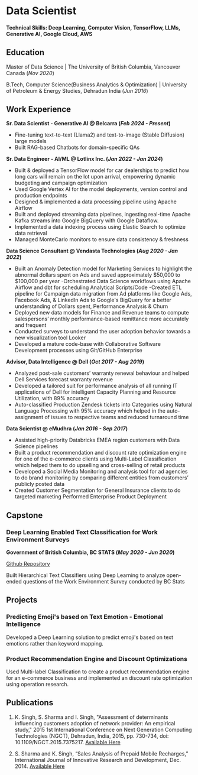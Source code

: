 # Data Scientist

#### Technical Skills: Deep Learning, Computer Vision, TensorFlow, LLMs, Generative AI, Google Cloud, AWS

## Education

Master of Data Science | The University of British Columbia, Vancouver Canada (_Nov 2020_)								       		

B.Tech, Computer Science(Business Analytics & Optimization) | University of Petroleum & Energy Studies, Dehradun India (_Jun 2016_)	 			        		

## Work Experience
**Sr. Data Scientist - Generative AI @ Belcarra (_Feb 2024 - Present_)**
- Fine-tuning text-to-text (Llama2) and text-to-image (Stable Diffusion) large models
- Built RAG-based Chatbots for domain-specific QAs

**Sr. Data Engineer - AI/ML @ Lotlinx Inc. (_Jan 2022 - Jan 2024_)**
- Built & deployed a TensorFlow model for car dealerships to predict how long cars will remain on the lot upon arrival, empowering dynamic budgeting and campaign optimization
- Used Google Vertex AI for the model deployments, version control and production endpoints
- Designed & implemented a data processing pipeline using Apache Airflow
- Built and deployed streaming data pipelines, ingesting real-time Apache Kafka streams into Google BigQuery with Google Dataflow.
- Implemented a data indexing process using Elastic Search to optimize data retrieval
- Managed MonteCarlo monitors to ensure data consistency & freshness

**Data Science Consultant @ Vendasta Technologies (_Aug 2020 - Jan 2022_)**
- Built an Anomaly Detection model for Marketing Services to highlight the abnormal dollars spent on Ads and saved approximately $50,000 to $100,000 per year
-Orchestrated Data Science workflows using Apache Airflow and dbt for scheduling Analytical Scripts/Code
-Created ETL pipeline for Campaign data migration from Ad platforms like Google Ads, Facebook Ads, & LinkedIn Ads to Google's BigQuery for a better understanding of Dollars spent, Performance Analysis & Churn
- Deployed new data models for Finance and Revenue teams to compute salespersons’ monthly performance-based remittance more accurately and frequent
- Conducted surveys to understand the user adoption behavior towards a new visualization tool Looker
- Developed a mature code-base with Collaborative Software Development processes using Git/GitHub Enterprise


**Advisor, Data Intelligence @ Dell (_Oct 2017 - Aug 2019_)**
- Analyzed post-sale customers’ warranty renewal behaviour and helped Dell Services forecast warranty revenue
- Developed a tailored suit for performance analysis of all running IT applications of Dell for intelligent Capacity Planning and Resource Utilization, with 89% accuracy 
- Auto-classified Production Zendesk tickets into Categories using Natural Language Processing with 95% accuracy which helped in the auto-assignment of issues to respective teams and reduced turnaround time 

**Data Scientist @ eMudhra (_Jan 2016 - Sep 2017_)**
- Assisted high-priority Databricks EMEA region customers with Data Science pipelines
- Built a product recommendation and discount rate optimization engine for one of the e-commerce clients using Multi-Label Classification which helped them to do upselling and cross-selling of retail products 
- Developed a Social Media Monitoring and analysis tool for ad agencies to do brand monitoring by comparing different entities from customers’ publicly posted data 
- Created Customer Segmentation for General Insurance clients to do targeted marketing
Performed Enterprise Product Deployment


## Capstone
### Deep Learning Enabled Text Classification for Work Environment Surveys
**Government of British Columbia, BC STATS (_May 2020 - Jun 2020_)**

[Github Repository](https://github.com/singh-karanpal/Capstone)

Built Hierarchical Text Classifiers using Deep Learning to analyze open-ended questions of the Work Environment Survey conducted by BC Stats

## Projects
### Predicting Emoji's based on Text Emotion - Emotional Intelligence

Developed a Deep Learning solution to predict emoji's based on text emotions rather than keyword mapping.


### Product Recommendation Engine and Discount Optimizations

Used Multi-label Classification to create a product recommendation engine for an e-commerce business and implemented an discount rate optimization using operation research.


## Publications
1. K. Singh, S. Sharma and I. Singh, "Assessment of determinants influencing customers adoption of network provider: An empirical study," 2015 1st International Conference on Next Generation Computing Technologies (NGCT), Dehradun, India, 2015, pp. 730-734, doi: 10.1109/NGCT.2015.7375217. [Available Here](https://ieeexplore.ieee.org/document/7375217?arnumber=7375217&reload=true&newsearch=true&searchWithin=%22First%20Name%22:Shivangnee&searchWithin=%22Last%20Name%22:Sharma)

2. S. Sharma and K. Singh, “Sales Analysis of Prepaid Mobile Recharges,” International Journal of Innovative Research and Development, Dec. 2014.
[Available Here](http://www.internationaljournalcorner.com/index.php/ijird_ojs/article/view/135528)
‌
